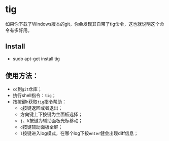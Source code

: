 # tig

如果你下载了Windows版本的git，你会发现其自带了tig命令，这也就说明这个命令有多好用。

## Install

* sudo apt-get install tig

## 使用方法：

* `cd`到`git`仓库；
* 执行shell指令：`tig`；
* 按按键`h`获取`tig`指令帮助：
  * `q`按键返回或者退出；
  * 方向键上下按键为主面板选择；
  * `j`、`k`按键为辅助面板光标移动；
  * `d`按键辅助面板全屏；
  * `l`按键进入log模式，在哪个log下按`enter`健会出现diff信息；
